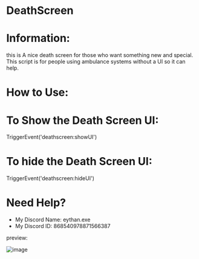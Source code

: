 # DeathScreen

# Information:
this is A nice death screen for those who want something new and special.
This script is for people using ambulance systems without a UI so it can help.

# How to Use:

# To Show the Death Screen UI:
TriggerEvent('deathscreen:showUI')

# To hide the Death Screen UI:
TriggerEvent('deathscreen:hideUI')

# Need Help?
- My Discord Name: eythan.exe
- My Discord ID: 868540978871566387

preview:

![image](https://github.com/user-attachments/assets/54b4ef80-edd3-4d77-9c87-a93b4a471283)

